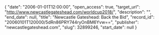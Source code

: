 {
  "date": "2006-01-01T12:00:00", 
  "open_access": true, 
  "target_url": "http://www.newcastlegateshead.com/worldcup2018/", 
  "description": "", 
  "end_date": null, 
  "title": "Newcastle Gateshead: Back the Bid", 
  "record_id": "20060101T120000/5dRn86PRY744ryOnBM6Yvw==", 
  "publisher": "newcastlegateshead.com", 
  "slug": 32899246, 
  "start_date": null
}

